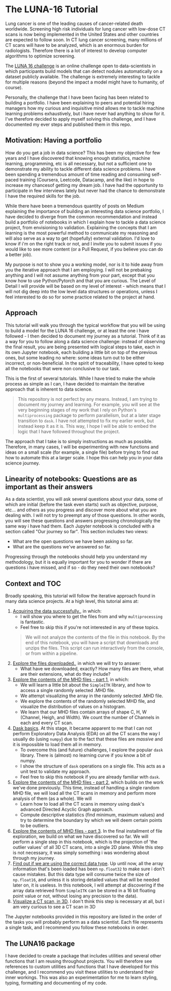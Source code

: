 # The LUNA-16 Tutorial

Lung cancer is one of the leading causes of cancer-related death worldwide. Screening high risk individuals for lung cancer with low-dose CT scans is now being implemented in the United States and other countries are expected to follow soon. In CT lung cancer screening, many millions of CT scans will have to be analyzed, which is an enormous burden for radiologists. Therefore there is a lot of interest to develop computer algorithms to optimize screening.

The [LUNA 16 challenge](https://luna16.grand-challenge.org/) is an online challenge open to data-scientists in which participants build models that can detect nodules automatically on a dataset publicly available. The challenge is extremely interesting to tackle for multiple reasons (beyond the impact a model might have to humanity, of course).

Personally, the challenge that I have been facing has been related to building a portfolio. I have been explaining to peers and potential hiring managers how my curious and inquisitive mind allows me to tackle machine learning problems exhaustively, but i have never had anything to show for it. I've therefore decided to apply myself solving this challenge, and I have documented my ever steps and published them in this repo.

## Motivation: Having a portfolio

How do you get a job in data science? This has been my objective for few years and I have discovered that knowing enough statistics, machine learning, programming, etc is all necessary, but not a sufficient one to demonstrate my ability to tackle different data science problems. I have been spending a tremendous amount of time reading and consuming self-paced training (Coursera, Leetcode, Datacamp, and the like) in hope to increase my chancesof getting my dream job.
I have had the opportunity to participate in few interviews lately but never had the chance to demonstrate I have the required skills for the job.

While there have been a tremendous quantity of posts on Medium explaining the importance of building an interesting data science portfolio, I have decided to diverge from the common recommendation and instead build a portfolio of notebooks in which I explain how to tackle a data science project, from envisioning to validation. Explaining the concepts that I am learning is the most powerful method to communicate my reasoning and will also serve as a way to get (hopefully) external validation. I'd love to know if i'm on the right track or not, and I invite you to submit issues if you would like to see more content (or a Pull Request, if you believe you can do a better job).

My purpose is not to show you a working model, nor is it to hide away from you the iterative approach that I am employing. I will not be prebaking anything and I will not assume anything from your part, except that you know how to use Python/Pytorch and that you are curious. The Level of Detail I will provide will be based on my level of interest - which means that I will not dig deep into the low level data structures or operations, unless I feel interested to do so for some practice related to the project at hand.

## Approach

This tutorial will walk you through the typical workflow that you will be using to build a model for the LUNA 16 challenge, or at least the one i have followed - I then decided to document my journey as a tutorial. Think of it as a way for you to follow along a data science challenge: instead of observing the final result, you are being presented with logical steps to take, each in its own Jupyter notebook, each building a little bit on top of the previous ones, but some leading no where: some ideas turn out to be either incorrect, or non-beneficial. In the spirit of traceability, I have opted to keep all the notebooks that were non conclusive to our task.

This is the first of several tutorials. While I have tried to make the whole process as simple as I can, I have decided to maintain the iterative approach that is inherent to data science.

> This repository is not perfect by any means. Instead, I am trying to document my journey and learning. For example, you will see at the very beginning stages of my work that I rely on Python's `multiprocessing` package to perform parallelism, but at a later stage transition to `dask`. I have not attempted to fix my earlier work, but instead keep it as it is. This way, I hope I will be able to embed the logic that I have followed throughout the project.

The approach that I take is to simply instructions as much as possible. Therefore, in many cases, I will be experimenting with new functions and ideas on a small scale (for example, a single file) before trying to find out how to automate this at a larger scale. I hope this can help you in your data science journey.

## Linearity of notebooks: Questions are as important as their answers

As a data scientist, you will ask several questions about your data, some of which are initial (before the task even starts) such as objective, purpose, etc... and others as you progress and discover more about what you are dealing with. I will not try to preempt any of those questions. In other words, you will see these questions and answers progressing chronologically the same way i have had them.
Each Jupyter notebook is concluded with a section called "Our journey so far". This section includes two views:

- What are the open questions we have been asking so far.
- What are the questions we've answered so far.

Progressing through the notebooks should help you understand my methodology, but it is equally important for you to wonder if there are questions i have missed, and if so - do they need their own notebooks?

## Context and TOC

Broadly speaking, this tutorial will follow the iterative approach found in many data science projects. At a high level, this tutorial aims at:

1. [Acquiring the data successfully.](00%20-%20Downloading%20files.ipynb), in which:
   - I will show you where to get the files from and why `multiprocessing` is fantastic.
   - Feel free to skip this if you're not interested in any of these topics.
   > We will not analyze the contents of the file in this notebook. By the end of this notebook, you will have a script that downloads and unzips the files. This script can run interactively from the console, or from within a pipeline.
2. [Explore the files downloaded.](01%20-%20Understanding%20files%20and%20folders%20EDA.ipynb), in which we will try to answer:
    - What have we downloaded, exactly? How many files are there, what are their extensions, what do they include?
3. [Explore the contents of the MHD files - part 1](02%20-%20Exploring%20MHD%20files%20-%20part%201.ipynb), in which:
    - We will learn a little bit about the `SimpleITK` library, and how to access a single randomly selected .MHD file.
    - We attempt visualizing the array in the randomly selected .MHD file.
    - We explore the contents of the randomly selected MHD file, and visualize the distribution of values on a histogram.
    - We learn that our MHD files contain arrays of shape C, H, W (Channel, Heigh, and Width). We count the number of Channels in each and every CT scan.
4. [Dask basics](03%20-%20Dask%20basics.ipynb). At this stage, it became apparent to me that I can not perform Exploratory Data Analysis (EDA) on all the CT scans the way I usually do (using `numpy`) due to the fact that these files are *massive* and it is impossible to load them all in memory.
   - To overcome this (and future) challenges, I explore the popular `dask` library. There is (almost) no learning curve if you know a bit of numpy.
   - I show the structure of `dask` operations on a single file. This acts as a unit test to validate my approach.
   - Feel free to skip this notebook if you are already familiar with `dask`.
5. [Explore the contents of the MHD files - part 2](04%20-%20Exploring%20MHD%20files%20-%20part%202.ipynb), which builds on the work we've done previously. This time, instead of handling a single random MHD file, we will load all the CT scans in memory and perform more analysis of them (as a whole). We will
   - Learn how to load all the CT scans in memory using dask's advanced Directed Acyclic Graph approach.
   - Compute descriptive statistics (find minimum, maximum values) and try to determine the boundary by which we will deem certain points to be outliers.
6. [Explore the contents of MHD files - part 3](05%20-%20Exploring%20MHD%20files%20-%20part%203.ipynb). In the final installment of file exploration, we build on what we have discovered so far. We will perform a single step in this notebook, which is the projection of 'the outlier values' of all 3D CT scans, into a single 2D plane. While this step is not necessary, it was simply something i was wondering about through my journey.
7. [Find out if we are using the correct data type](06%20-%20is%20float32%20the%20right%20datatype.ipynb). Up until now, all the array information that's been loaded has been `np.float32` to make sure i don't cause mistakes. But this data type will consume twice the size of `np.float16`, and unless it is storing detailed values that will be needed later on, it is useless. In this notebook, I will attempt at discovering if the array data retrieved from `SimpleITK` can be stored in a 16 bit floating point value or not, without losing any precision to the data).
8. [Visualize a CT scan, in 3D](07%20-%20Visualizing%201%20CT%20scan.ipynb). I don't think this step is necessary at all, but i am very curious to see a CT scan in 3D

The Jupyter notebooks provided in this repository are listed in the order of the tasks you will probably perform as a data scientist. Each file represents a single task, and I recommend you follow these notebooks in order.

## The LUNA16 package

I have decided to create a package that includes utilities and several other functions that I am reusing throughout projects. You will therefore see references to custom utilities and functions that I have developed for this challenge, and I recommend you visit these utilities to understand their inner workings. This was also an experimentation for me to learn styling, typing, formatting and documenting of my code.
